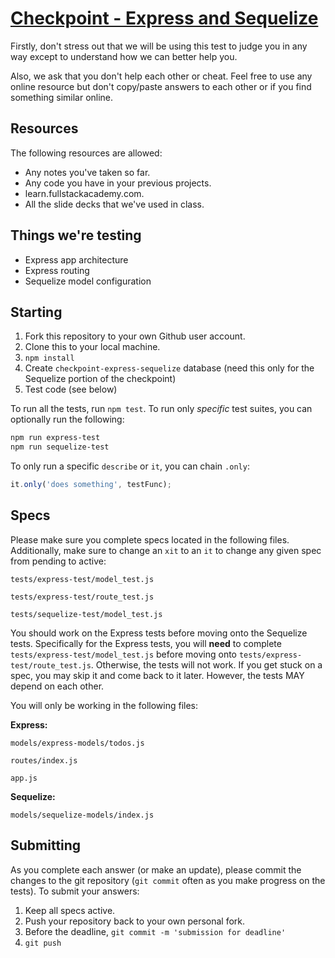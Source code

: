 # [Checkpoint - Express and Sequelize](https://github.com/FullstackAcademy/Checkpoint-Express-Sequelize-B)

Firstly, don't stress out that we will be using this test to judge you in any way except to understand how we can better help you.

Also, we ask that you don't help each other or cheat.  Feel free to use any online resource but don't copy/paste answers to each other or if you find something similar online.

## Resources

The following resources are allowed:

* Any notes you've taken so far.
* Any code you have in your previous projects.
* learn.fullstackacademy.com.
* All the slide decks that we've used in class.

## Things we're testing

* Express app architecture
* Express routing
* Sequelize model configuration

## Starting

1. Fork this repository to your own Github user account.
2. Clone this to your local machine.
3. `npm install`
4. Create `checkpoint-express-sequelize` database (need this only for the Sequelize portion of the checkpoint)
5. Test code (see below)

To run all the tests, run `npm test`. To run only _specific_ test suites, you can optionally run the following:

```bash
npm run express-test
npm run sequelize-test
```

To only run a specific `describe` or `it`, you can chain `.only`:

```js
it.only('does something', testFunc);
```

## Specs


Please make sure you complete specs located in the following files. Additionally, make sure to change an `xit` to an `it` to change any given spec from pending to active:

`tests/express-test/model_test.js`

`tests/express-test/route_test.js`

`tests/sequelize-test/model_test.js`

You should work on the Express tests before moving onto the Sequelize tests. Specifically for the Express tests, you will **need** to complete `tests/express-test/model_test.js` before moving onto `tests/express-test/route_test.js`. Otherwise, the tests will not work. If you get stuck on a spec, you may skip it and come back to it later. However, the tests MAY depend on each other. 

You will only be working in the following files: 

**Express:**

`models/express-models/todos.js`

`routes/index.js`

`app.js`

**Sequelize:**

`models/sequelize-models/index.js`

## Submitting

As you complete each answer (or make an update), please commit the changes to the git repository (`git commit` often as you make progress on the tests). To submit your answers:

1. Keep all specs active.
2. Push your repository back to your own personal fork.
3. Before the deadline, `git commit -m 'submission for deadline'`
4. `git push`
